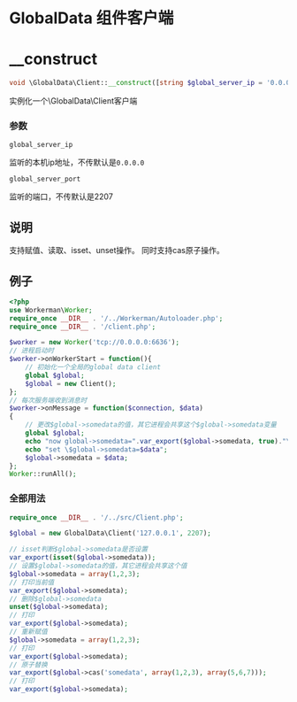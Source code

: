 # GlobalData 组件客户端


# __construct
```php
void \GlobalData\Client::__construct([string $global_server_ip = '0.0.0.0', int $global_server_port = 2207])
```

实例化一个\GlobalData\Client客户端

### 参数
``` global_server_ip ```

监听的本机ip地址，不传默认是```0.0.0.0```

``` global_server_port ```

监听的端口，不传默认是2207

## 说明
支持赋值、读取、isset、unset操作。
同时支持cas原子操作。


## 例子


```php
<?php
use Workerman\Worker;
require_once __DIR__ . '/../Workerman/Autoloader.php';
require_once __DIR__ . '/client.php';

$worker = new Worker('tcp://0.0.0.0:6636');
// 进程启动时
$worker->onWorkerStart = function(){
    // 初始化一个全局的global data client
    global $global;
    $global = new Client();
};
// 每次服务端收到消息时
$worker->onMessage = function($connection, $data)
{
    // 更改$global->somedata的值，其它进程会共享这个$global->somedata变量
    global $global;
    echo "now global->somedata=".var_export($global->somedata, true)."\n";
    echo "set \$global->somedata=$data";
    $global->somedata = $data;
};
Worker::runAll();
```

### 全部用法
```php
require_once __DIR__ . '/../src/Client.php';

$global = new GlobalData\Client('127.0.0.1', 2207);

// isset判断$global->somedata是否设置
var_export(isset($global->somedata));
// 设置$global->somedata的值，其它进程会共享这个值
$global->somedata = array(1,2,3);
// 打印当前值
var_export($global->somedata);
// 删除$global->somedata
unset($global->somedata);
// 打印
var_export($global->somedata);
// 重新赋值
$global->somedata = array(1,2,3);
// 打印
var_export($global->somedata);
// 原子替换
var_export($global->cas('somedata', array(1,2,3), array(5,6,7)));
// 打印
var_export($global->somedata);
```

